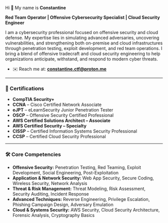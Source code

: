 Hi 👋 My name is **Constantine**  

**Red Team Operator | Offensive Cybersecurity Specialist | Cloud Security Engineer**  

I am a cybersecurity professional focused on offensive security and cloud defense. My expertise lies in simulating advanced adversaries, uncovering vulnerabilities, and strengthening both on-premise and cloud infrastructures through penetration testing, exploit development, and red team operations. I bring a blend of offensive tradecraft and cloud security engineering to help organizations anticipate, withstand, and respond to modern cyber threats.  

* ✉️ Reach me at: **constantine.ctf@proton.me**  

---

### 📜 Certifications
- **CompTIA Security+**  
- **CCNA** – Cisco Certified Network Associate  
- **eJPT** – eLearnSecurity Junior Penetration Tester  
- **OSCP** – Offensive Security Certified Professional
- **AWS Certified Solutions Architect – Associate**  
- **AWS Certified Security – Specialty**  
- **CISSP** – Certified Information Systems Security Professional  
- **CCSP** – Certified Cloud Security Professional  

---

### 🛠️ Core Competencies
- **Offensive Security:** Penetration Testing, Red Teaming, Exploit Development, Social Engineering, Post-Exploitation  
- **Application & Network Security:** Web App Security, Secure Coding, Wireless Security, Network Analysis  
- **Threat & Risk Management:** Threat Modeling, Risk Assessment, Security Auditing, Incident Response  
- **Advanced Techniques:** Reverse Engineering, Privilege Escalation, Phishing Campaign Design, Adversary Emulation  
- **Cloud & Systems Security:** AWS Security, Cloud Security Architecture, Forensic Analysis, Cryptography Basics  
